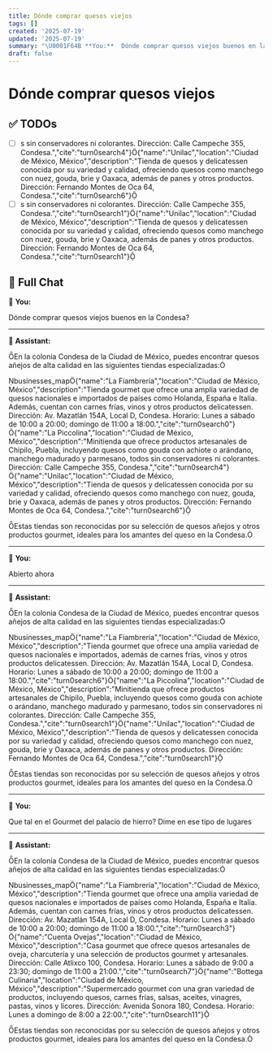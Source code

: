 ```yaml
---
title: Dónde comprar quesos viejos
tags: []
created: '2025-07-19'
updated: '2025-07-19'
summary: "\U0001F64B **You:**  Dónde comprar quesos viejos buenos en la Condesa?"
draft: false
---
```


# Dónde comprar quesos viejos

## ✅ TODOs
- [ ] s sin conservadores ni colorantes. Dirección: Calle Campeche 355, Condesa.","cite":"turn0search4"}{"name":"Unilac","location":"Ciudad de México, México","description":"Tienda de quesos y delicatessen conocida por su variedad y calidad, ofreciendo quesos como manchego con nuez, gouda, brie y Oaxaca, además de panes y otros productos. Dirección: Fernando Montes de Oca 64, Condesa.","cite":"turn0search6"}
- [ ] s sin conservadores ni colorantes. Dirección: Calle Campeche 355, Condesa.","cite":"turn0search1"}{"name":"Unilac","location":"Ciudad de México, México","description":"Tienda de quesos y delicatessen conocida por su variedad y calidad, ofreciendo quesos como manchego con nuez, gouda, brie y Oaxaca, además de panes y otros productos. Dirección: Fernando Montes de Oca 64, Condesa.","cite":"turn0search1"}

## 🧠 Full Chat

🙋 **You:**

Dónde comprar quesos viejos buenos en la Condesa?

---

🤖 **Assistant:**

En la colonia Condesa de la Ciudad de México, puedes encontrar quesos añejos de alta calidad en las siguientes tiendas especializadas:

businesses_map{"name":"La Fiambrería","location":"Ciudad de México, México","description":"Tienda gourmet que ofrece una amplia variedad de quesos nacionales e importados de países como Holanda, España e Italia. Además, cuentan con carnes frías, vinos y otros productos delicatessen. Dirección: Av. Mazatlán 154A, Local D, Condesa. Horario: Lunes a sábado de 10:00 a 20:00; domingo de 11:00 a 18:00.","cite":"turn0search0"}{"name":"La Piccolina","location":"Ciudad de México, México","description":"Minitienda que ofrece productos artesanales de Chipilo, Puebla, incluyendo quesos como gouda con achiote o arándano, manchego madurado y parmesano, todos sin conservadores ni colorantes. Dirección: Calle Campeche 355, Condesa.","cite":"turn0search4"}{"name":"Unilac","location":"Ciudad de México, México","description":"Tienda de quesos y delicatessen conocida por su variedad y calidad, ofreciendo quesos como manchego con nuez, gouda, brie y Oaxaca, además de panes y otros productos. Dirección: Fernando Montes de Oca 64, Condesa.","cite":"turn0search6"}

Estas tiendas son reconocidas por su selección de quesos añejos y otros productos gourmet, ideales para los amantes del queso en la Condesa.

---

🙋 **You:**

Abierto ahora

---

🤖 **Assistant:**

En la colonia Condesa de la Ciudad de México, puedes encontrar quesos añejos de alta calidad en las siguientes tiendas especializadas:

businesses_map{"name":"La Fiambrería","location":"Ciudad de México, México","description":"Tienda gourmet que ofrece una amplia variedad de quesos nacionales e importados, además de carnes frías, vinos y otros productos delicatessen. Dirección: Av. Mazatlán 154A, Local D, Condesa. Horario: Lunes a sábado de 10:00 a 20:00; domingo de 11:00 a 18:00.","cite":"turn0search6"}{"name":"La Piccolina","location":"Ciudad de México, México","description":"Minitienda que ofrece productos artesanales de Chipilo, Puebla, incluyendo quesos como gouda con achiote o arándano, manchego madurado y parmesano, todos sin conservadores ni colorantes. Dirección: Calle Campeche 355, Condesa.","cite":"turn0search1"}{"name":"Unilac","location":"Ciudad de México, México","description":"Tienda de quesos y delicatessen conocida por su variedad y calidad, ofreciendo quesos como manchego con nuez, gouda, brie y Oaxaca, además de panes y otros productos. Dirección: Fernando Montes de Oca 64, Condesa.","cite":"turn0search1"}

Estas tiendas son reconocidas por su selección de quesos añejos y otros productos gourmet, ideales para los amantes del queso en la Condesa.

---

🙋 **You:**

Que tal en el Gourmet del palacio de hierro? Dime en ese tipo de lugares

---

🤖 **Assistant:**

En la colonia Condesa de la Ciudad de México, puedes encontrar quesos añejos de alta calidad en las siguientes tiendas especializadas:

businesses_map{"name":"La Fiambrería","location":"Ciudad de México, México","description":"Tienda gourmet que ofrece una amplia variedad de quesos nacionales e importados de países como Holanda, España e Italia. Además, cuentan con carnes frías, vinos y otros productos delicatessen. Dirección: Av. Mazatlán 154A, Local D, Condesa. Horario: Lunes a sábado de 10:00 a 20:00; domingo de 11:00 a 18:00.","cite":"turn0search3"}{"name":"Cuenta Ovejas","location":"Ciudad de México, México","description":"Casa gourmet que ofrece quesos artesanales de oveja, charcutería y una selección de productos gourmet y artesanales. Dirección: Calle Atlixco 100, Condesa. Horario: Lunes a sábado de 9:00 a 23:30; domingo de 11:00 a 21:00.","cite":"turn0search7"}{"name":"Bottega Culinaria","location":"Ciudad de México, México","description":"Supermercado gourmet con una gran variedad de productos, incluyendo quesos, carnes frías, salsas, aceites, vinagres, pastas, vinos y licores. Dirección: Avenida Sonora 180, Condesa. Horario: Lunes a domingo de 8:00 a 22:00.","cite":"turn0search11"}

Estas tiendas son reconocidas por su selección de quesos añejos y otros productos gourmet, ideales para los amantes del queso en la Condesa.